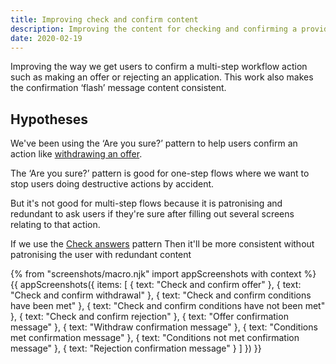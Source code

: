 ```yaml
---
title: Improving check and confirm content
description: Improving the content for checking and confirming a provider workflow action
date: 2020-02-19
---
```


Improving the way we get users to confirm a multi-step workflow action such as making an offer or rejecting an application. This work also makes the confirmation ‘flash’ message content consistent.

## Hypotheses

We've been using the ‘Are you sure?’ pattern to help users confirm an action like [withdrawing an offer](/manage-teacher-training-applications/withdrawing-an-offer).

The ‘Are you sure?’ pattern is good for one-step flows where we want to stop users doing destructive actions by accident.

But it's not good for multi-step flows because it is patronising and redundant to ask users if they're sure after filling out several screens relating to that action.

If we use the [Check answers](https://design-system.service.gov.uk/patterns/check-answers/) pattern
Then it'll be more consistent without patronising the user with redundant content

{% from "screenshots/macro.njk" import appScreenshots with context %}
{{ appScreenshots({
  items: [
    {
      text: "Check and confirm offer"
    },
    {
      text: "Check and confirm withdrawal"
    },
    {
      text: "Check and confirm conditions have been met"
    },
    {
      text: "Check and confirm conditions have not been met"
    },
    {
      text: "Check and confirm rejection"
    },
    {
      text: "Offer confirmation message"
    },
    {
      text: "Withdraw confirmation message"
    },
    {
      text: "Conditions met confirmation message"
    },
    {
      text: "Conditions not met confirmation message"
    },
    {
      text: "Rejection confirmation message"
    }
  ]
}) }}
